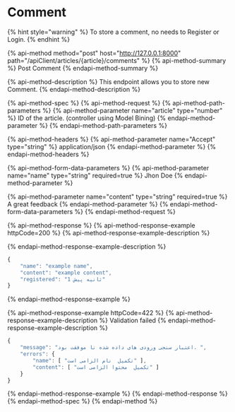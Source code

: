 # Comment

{% hint style="warning" %}
To store a comment, no needs to Register  or Login.
{% endhint %}

{% api-method method="post" host="http://127.0.0.1:8000" path="/apiClient/articles/{article}/comments" %}
{% api-method-summary %}
Post Comment
{% endapi-method-summary %}

{% api-method-description %}
This endpoint allows you to store new Comment.
{% endapi-method-description %}

{% api-method-spec %}
{% api-method-request %}
{% api-method-path-parameters %}
{% api-method-parameter name="article" type="number" %}
ID of the article. \(controller using Model Bining\)
{% endapi-method-parameter %}
{% endapi-method-path-parameters %}

{% api-method-headers %}
{% api-method-parameter name="Accept" type="string" %}
application/json
{% endapi-method-parameter %}
{% endapi-method-headers %}

{% api-method-form-data-parameters %}
{% api-method-parameter name="name" type="string" required=true %}
Jhon Doe
{% endapi-method-parameter %}

{% api-method-parameter name="content" type="string" required=true %}
A great feedback
{% endapi-method-parameter %}
{% endapi-method-form-data-parameters %}
{% endapi-method-request %}

{% api-method-response %}
{% api-method-response-example httpCode=200 %}
{% api-method-response-example-description %}

{% endapi-method-response-example-description %}

```javascript
{
    "name": "example name",
    "content": "example content",
    "registered": "1 ثانیه پیش"
}
```
{% endapi-method-response-example %}

{% api-method-response-example httpCode=422 %}
{% api-method-response-example-description %}
Validation failed
{% endapi-method-response-example-description %}

```javascript
{
    "message": "اعتبار سنجی ورودی های داده شده نا موفقت بود. ",
    "errors": {
        "name": [ "تکمیل  نام الزامی است" ],
        "content": [ "تکمیل  محتوا الزامی است" ]
    }
}
```
{% endapi-method-response-example %}
{% endapi-method-response %}
{% endapi-method-spec %}
{% endapi-method %}




